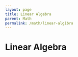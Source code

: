 ```yaml
---
layout: page
title: Linear Algebra
parent: Math
permalink: /math/linear-algibra
---
```

# Linear Algebra
